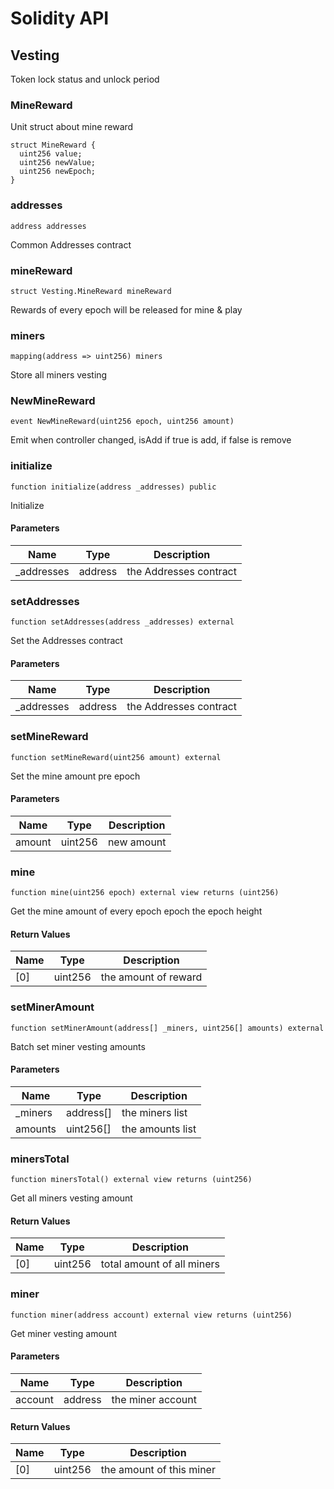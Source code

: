 # Solidity API

## Vesting

Token lock status and unlock period

### MineReward

Unit struct about mine reward

```solidity
struct MineReward {
  uint256 value;
  uint256 newValue;
  uint256 newEpoch;
}
```

### addresses

```solidity
address addresses
```

Common Addresses contract

### mineReward

```solidity
struct Vesting.MineReward mineReward
```

Rewards of every epoch will be released for mine & play

### miners

```solidity
mapping(address => uint256) miners
```

Store all miners vesting

### NewMineReward

```solidity
event NewMineReward(uint256 epoch, uint256 amount)
```

Emit when controller changed, isAdd if true is add, if false is remove

### initialize

```solidity
function initialize(address _addresses) public
```

Initialize

#### Parameters

| Name | Type | Description |
| ---- | ---- | ----------- |
| _addresses | address | the Addresses contract |

### setAddresses

```solidity
function setAddresses(address _addresses) external
```

Set the Addresses contract

#### Parameters

| Name | Type | Description |
| ---- | ---- | ----------- |
| _addresses | address | the Addresses contract |

### setMineReward

```solidity
function setMineReward(uint256 amount) external
```

Set the mine amount pre epoch

#### Parameters

| Name | Type | Description |
| ---- | ---- | ----------- |
| amount | uint256 | new amount |

### mine

```solidity
function mine(uint256 epoch) external view returns (uint256)
```

Get the mine amount of every epoch
epoch the epoch height

#### Return Values

| Name | Type | Description |
| ---- | ---- | ----------- |
| [0] | uint256 | the amount of reward |

### setMinerAmount

```solidity
function setMinerAmount(address[] _miners, uint256[] amounts) external
```

Batch set miner vesting amounts

#### Parameters

| Name | Type | Description |
| ---- | ---- | ----------- |
| _miners | address[] | the miners list |
| amounts | uint256[] | the amounts list |

### minersTotal

```solidity
function minersTotal() external view returns (uint256)
```

Get all miners vesting amount

#### Return Values

| Name | Type | Description |
| ---- | ---- | ----------- |
| [0] | uint256 | total amount of all miners |

### miner

```solidity
function miner(address account) external view returns (uint256)
```

Get miner vesting amount

#### Parameters

| Name | Type | Description |
| ---- | ---- | ----------- |
| account | address | the miner account |

#### Return Values

| Name | Type | Description |
| ---- | ---- | ----------- |
| [0] | uint256 | the amount of this miner |

